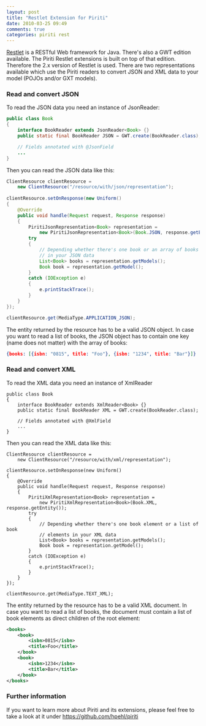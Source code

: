 ```yaml
---
layout: post
title: "Restlet Extension for Piriti"
date: 2010-03-25 09:49
comments: true
categories: piriti rest
---
```

[Restlet](http://restlet.org) is a RESTful Web framework for Java. There's also a GWT edition available. The Piriti 
Restlet extensions is built on top of that edition. Therefore the 2.x version of Restlet is used. There are two 
representations available which use the Piriti readers to convert JSON and XML data to your model (POJOs and/or 
GXT models).<!-- more -->

### Read and convert JSON
To read the JSON data you need an instance of JsonReader<T>:

``` java 
public class Book
{
    interface BookReader extends JsonReader<Book> {}
    public static final BookReader JSON = GWT.create(BookReader.class);

    // Fields annotated with @JsonField
    ...
}
```

Then you can read the JSON data like this:

``` java 
ClientResource clientResource = 
    new ClientResource("/resource/with/json/representation");
    
clientResource.setOnResponse(new Uniform()
{
    @Override
    public void handle(Request request, Response response)
    {
        PiritiJsonRepresentation<Book> representation = 
            new PiritiJsonRepresentation<Book>(Book.JSON, response.getEntity());
        try
        {
            // Depending whether there's one book or an array of books
            // in your JSON data
            List<Book> books = representation.getModels();
            Book book = representation.getModel();
        }
        catch (IOException e)
        {
            e.printStackTrace();
        }
    }
});

clientResource.get(MediaType.APPLICATION_JSON);
```

The entity returned by the resource has to be a valid JSON object. In case you want to read a list of books, the 
JSON object has to contain one key (name does not matter) with the array of books:

``` json
{books: [{isbn: "0815", title: "Foo"}, {isbn: "1234", title: "Bar"}]}
``` 

### Read and convert XML
To read the XML data you need an instance of XmlReader<T>

``` 
public class Book
{
    interface BookReader extends XmlReader<Book> {}
    public static final BookReader XML = GWT.create(BookReader.class);

    // Fields annotated with @XmlField
    ...
}
``` 

Then you can read the XML data like this:

```
ClientResource clientResource = 
    new ClientResource("/resource/with/xml/representation");
    
clientResource.setOnResponse(new Uniform()
{
    @Override
    public void handle(Request request, Response response)
    {
        PiritiXmlRepresentation<Book> representation = 
            new PiritiXmlRepresentation<Book>(Book.XML, response.getEntity());
        try
        {
            // Depending whether there's one book element or a list of book
            // elements in your XML data
            List<Book> books = representation.getModels();
            Book book = representation.getModel();
        }
        catch (IOException e)
        {
            e.printStackTrace();
        }
    }
});

clientResource.get(MediaType.TEXT_XML);
```

The entity returned by the resource has to be a valid XML document. In case you want to read a list of books, the 
document must contain a list of book elements as direct children of the root element:

``` xml
<books>
    <book>
        <isbn>0815</isbn>
        <title>Foo</title>
    </book>
    <book>
        <isbn>1234</isbn>
        <title>Bar</title>
    </book>
</books>
``` 

### Further information
If you want to learn more about Piriti and its extensions, please feel free to take a look at it under 
<https://github.com/hpehl/piriti>
